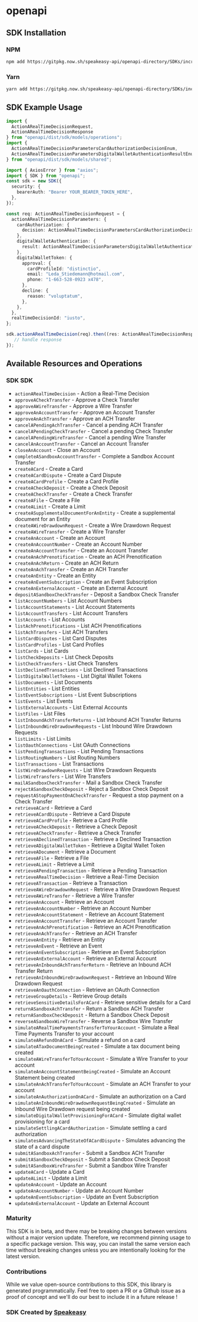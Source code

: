 # openapi

<!-- Start SDK Installation -->
## SDK Installation

### NPM

```bash
npm add https://gitpkg.now.sh/speakeasy-api/openapi-directory/SDKs/increase.com/0.0.1/typescript
```

### Yarn

```bash
yarn add https://gitpkg.now.sh/speakeasy-api/openapi-directory/SDKs/increase.com/0.0.1/typescript
```
<!-- End SDK Installation -->

## SDK Example Usage
<!-- Start SDK Example Usage -->
```typescript
import {
  ActionARealTimeDecisionRequest,
  ActionARealTimeDecisionResponse
} from "openapi/dist/sdk/models/operations";
import {
  ActionARealTimeDecisionParametersCardAuthorizationDecisionEnum,
  ActionARealTimeDecisionParametersDigitalWalletAuthenticationResultEnum,
} from "openapi/dist/sdk/models/shared";

import { AxiosError } from "axios";
import { SDK } from "openapi";
const sdk = new SDK({
  security: {
    bearerAuth: "Bearer YOUR_BEARER_TOKEN_HERE",
  },
});

const req: ActionARealTimeDecisionRequest = {
  actionARealTimeDecisionParameters: {
    cardAuthorization: {
      decision: ActionARealTimeDecisionParametersCardAuthorizationDecisionEnum.Decline,
    },
    digitalWalletAuthentication: {
      result: ActionARealTimeDecisionParametersDigitalWalletAuthenticationResultEnum.Failure,
    },
    digitalWalletToken: {
      approval: {
        cardProfileId: "distinctio",
        email: "Leda_Stiedemann@hotmail.com",
        phone: "1-663-528-0923 x478",
      },
      decline: {
        reason: "voluptatum",
      },
    },
  },
  realTimeDecisionId: "iusto",
};

sdk.actionARealTimeDecision(req).then((res: ActionARealTimeDecisionResponse | AxiosError) => {
   // handle response
});
```
<!-- End SDK Example Usage -->

<!-- Start SDK Available Operations -->
## Available Resources and Operations

### SDK SDK

* `actionARealTimeDecision` - Action a Real-Time Decision
* `approveACheckTransfer` - Approve a Check Transfer
* `approveAWireTransfer` - Approve a Wire Transfer
* `approveAnAccountTransfer` - Approve an Account Transfer
* `approveAnAchTransfer` - Approve an ACH Transfer
* `cancelAPendingAchTransfer` - Cancel a pending ACH Transfer
* `cancelAPendingCheckTransfer` - Cancel a pending Check Transfer
* `cancelAPendingWireTransfer` - Cancel a pending Wire Transfer
* `cancelAnAccountTransfer` - Cancel an Account Transfer
* `closeAnAccount` - Close an Account
* `completeASandboxAccountTransfer` - Complete a Sandbox Account Transfer
* `createACard` - Create a Card
* `createACardDispute` - Create a Card Dispute
* `createACardProfile` - Create a Card Profile
* `createACheckDeposit` - Create a Check Deposit
* `createACheckTransfer` - Create a Check Transfer
* `createAFile` - Create a File
* `createALimit` - Create a Limit
* `createASupplementalDocumentForAnEntity` - Create a supplemental document for an Entity
* `createAWireDrawdownRequest` - Create a Wire Drawdown Request
* `createAWireTransfer` - Create a Wire Transfer
* `createAnAccount` - Create an Account
* `createAnAccountNumber` - Create an Account Number
* `createAnAccountTransfer` - Create an Account Transfer
* `createAnAchPrenotification` - Create an ACH Prenotification
* `createAnAchReturn` - Create an ACH Return
* `createAnAchTransfer` - Create an ACH Transfer
* `createAnEntity` - Create an Entity
* `createAnEventSubscription` - Create an Event Subscription
* `createAnExternalAccount` - Create an External Account
* `depositASandboxCheckTransfer` - Deposit a Sandbox Check Transfer
* `listAccountNumbers` - List Account Numbers
* `listAccountStatements` - List Account Statements
* `listAccountTransfers` - List Account Transfers
* `listAccounts` - List Accounts
* `listAchPrenotifications` - List ACH Prenotifications
* `listAchTransfers` - List ACH Transfers
* `listCardDisputes` - List Card Disputes
* `listCardProfiles` - List Card Profiles
* `listCards` - List Cards
* `listCheckDeposits` - List Check Deposits
* `listCheckTransfers` - List Check Transfers
* `listDeclinedTransactions` - List Declined Transactions
* `listDigitalWalletTokens` - List Digital Wallet Tokens
* `listDocuments` - List Documents
* `listEntities` - List Entities
* `listEventSubscriptions` - List Event Subscriptions
* `listEvents` - List Events
* `listExternalAccounts` - List External Accounts
* `listFiles` - List Files
* `listInboundAchTransferReturns` - List Inbound ACH Transfer Returns
* `listInboundWireDrawdownRequests` - List Inbound Wire Drawdown Requests
* `listLimits` - List Limits
* `listOauthConnections` - List OAuth Connections
* `listPendingTransactions` - List Pending Transactions
* `listRoutingNumbers` - List Routing Numbers
* `listTransactions` - List Transactions
* `listWireDrawdownRequests` - List Wire Drawdown Requests
* `listWireTransfers` - List Wire Transfers
* `mailASandboxCheckTransfer` - Mail a Sandbox Check Transfer
* `rejectASandboxCheckDeposit` - Reject a Sandbox Check Deposit
* `requestAStopPaymentOnACheckTransfer` - Request a stop payment on a Check Transfer
* `retrieveACard` - Retrieve a Card
* `retrieveACardDispute` - Retrieve a Card Dispute
* `retrieveACardProfile` - Retrieve a Card Profile
* `retrieveACheckDeposit` - Retrieve a Check Deposit
* `retrieveACheckTransfer` - Retrieve a Check Transfer
* `retrieveADeclinedTransaction` - Retrieve a Declined Transaction
* `retrieveADigitalWalletToken` - Retrieve a Digital Wallet Token
* `retrieveADocument` - Retrieve a Document
* `retrieveAFile` - Retrieve a File
* `retrieveALimit` - Retrieve a Limit
* `retrieveAPendingTransaction` - Retrieve a Pending Transaction
* `retrieveARealTimeDecision` - Retrieve a Real-Time Decision
* `retrieveATransaction` - Retrieve a Transaction
* `retrieveAWireDrawdownRequest` - Retrieve a Wire Drawdown Request
* `retrieveAWireTransfer` - Retrieve a Wire Transfer
* `retrieveAnAccount` - Retrieve an Account
* `retrieveAnAccountNumber` - Retrieve an Account Number
* `retrieveAnAccountStatement` - Retrieve an Account Statement
* `retrieveAnAccountTransfer` - Retrieve an Account Transfer
* `retrieveAnAchPrenotification` - Retrieve an ACH Prenotification
* `retrieveAnAchTransfer` - Retrieve an ACH Transfer
* `retrieveAnEntity` - Retrieve an Entity
* `retrieveAnEvent` - Retrieve an Event
* `retrieveAnEventSubscription` - Retrieve an Event Subscription
* `retrieveAnExternalAccount` - Retrieve an External Account
* `retrieveAnInboundAchTransferReturn` - Retrieve an Inbound ACH Transfer Return
* `retrieveAnInboundWireDrawdownRequest` - Retrieve an Inbound Wire Drawdown Request
* `retrieveAnOauthConnection` - Retrieve an OAuth Connection
* `retrieveGroupDetails` - Retrieve Group details
* `retrieveSensitiveDetailsForACard` - Retrieve sensitive details for a Card
* `returnASandboxAchTransfer` - Return a Sandbox ACH Transfer
* `returnASandboxCheckDeposit` - Return a Sandbox Check Deposit
* `reverseASandboxWireTransfer` - Reverse a Sandbox Wire Transfer
* `simulateARealTimePaymentsTransferToYourAccount` - Simulate a Real Time Payments Transfer to your account
* `simulateARefundOnACard` - Simulate a refund on a card
* `simulateATaxDocumentBeingCreated` - Simulate a tax document being created
* `simulateAWireTransferToYourAccount` - Simulate a Wire Transfer to your account
* `simulateAnAccountStatementBeingCreated` - Simulate an Account Statement being created
* `simulateAnAchTransferToYourAccount` - Simulate an ACH Transfer to your account
* `simulateAnAuthorizationOnACard` - Simulate an authorization on a Card
* `simulateAnInboundWireDrawdownRequestBeingCreated` - Simulate an Inbound Wire Drawdown request being created
* `simulateDigitalWalletProvisioningForACard` - Simulate digital wallet provisioning for a card
* `simulateSettlingACardAuthorization` - Simulate settling a card authorization
* `simulatesAdvancingTheStateOfACardDispute` - Simulates advancing the state of a card dispute
* `submitASandboxAchTransfer` - Submit a Sandbox ACH Transfer
* `submitASandboxCheckDeposit` - Submit a Sandbox Check Deposit
* `submitASandboxWireTransfer` - Submit a Sandbox Wire Transfer
* `updateACard` - Update a Card
* `updateALimit` - Update a Limit
* `updateAnAccount` - Update an Account
* `updateAnAccountNumber` - Update an Account Number
* `updateAnEventSubscription` - Update an Event Subscription
* `updateAnExternalAccount` - Update an External Account
<!-- End SDK Available Operations -->

### Maturity

This SDK is in beta, and there may be breaking changes between versions without a major version update. Therefore, we recommend pinning usage
to a specific package version. This way, you can install the same version each time without breaking changes unless you are intentionally
looking for the latest version.

### Contributions

While we value open-source contributions to this SDK, this library is generated programmatically.
Feel free to open a PR or a Github issue as a proof of concept and we'll do our best to include it in a future release !

### SDK Created by [Speakeasy](https://docs.speakeasyapi.dev/docs/using-speakeasy/client-sdks)

